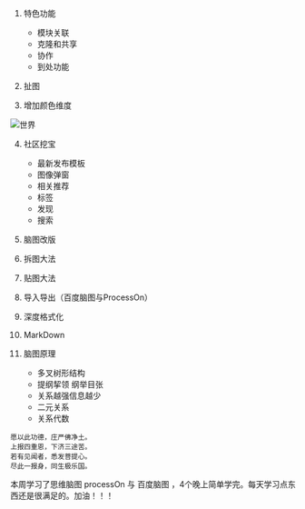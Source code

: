 1. 特色功能

    - 模块关联
    - 克隆和共享
    - 协作
    - 到处功能

2. 扯图

3. 增加颜色维度

![世界](https://mmbiz.qpic.cn/mmbiz_png/4iaE7bB4HCjcKSdXMCJBg5Ciba42NhOtTnZahrao8bYsOdE32ZUMom6aTQvqYZnwJFNvWjZ6Jclw0zFhgnXykJFw/0?wx_fmt=png)

4. 社区挖宝

    - 最新发布模板
    - 图像弹窗
    - 相关推荐
    - 标签
    - 发现
    - 搜索

5. 脑图改版
6. 拆图大法
7. 贴图大法
8. 导入导出（百度脑图与ProcessOn）
9. 深度格式化
10. MarkDown
11. 脑图原理

    - 多叉树形结构
    -  提纲挈领 纲举目张
    - 关系越强信息越少
    -  二元关系
    -  关系代数

```
愿以此功德，庄严佛净土。
上报四重恩，下济三途苦。
若有见闻者，悉发菩提心。
尽此一报身，同生极乐国。
```

本周学习了思维脑图 processOn 与 百度脑图 ，4个晚上简单学完。每天学习点东西还是很满足的。加油！！！
